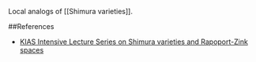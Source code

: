 Local analogs of [[Shimura varieties]].

##References

* [KIAS Intensive Lecture Series on Shimura varieties and Rapoport-Zink spaces](http://home.kias.re.kr/MKG/h/ILSSRZ2014/)
